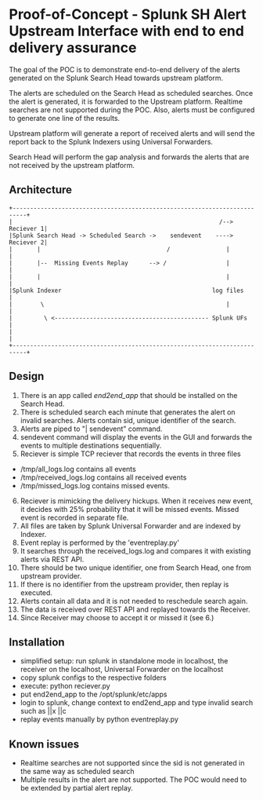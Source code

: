 # Proof-of-Concept - Splunk SH Alert Upstream Interface with end to end delivery assurance
The goal of the POC is to demonstrate end-to-end delivery of the
alerts generated on the Splunk Search Head towards upstream
platform.

The alerts are scheduled on the Search Head as scheduled searches.
Once the alert is generated, it is forwarded to the Upstream platform.
Realtime searches are not supported during the POC. Also, alerts
must be configured to generate one line of the results.

Upstream platform will generate a report of received alerts and
will send the report back to the Splunk Indexers using Universal
Forwarders.

Search Head will perform the gap analysis and forwards the alerts
that are not received by the upstream platform.

## Architecture

	+--------------------------------------------------------------------------+
	|                                                           /--> Reciever 1|
	|Splunk Search Head -> Scheduled Search ->    sendevent    ----> Reciever 2|
	|       |                                    /                |            |
	|       |--  Missing Events Replay      --> /                 |            |
	|       |                                                     |            |
	|Splunk Indexer                                           log files        |
	|        \                                                    |            |
	|         \ <-------------------------------------------- Splunk UFs       |
	|                                                                          |
	+--------------------------------------------------------------------------+
	
## Design
1. There is an app called *end2end_app* that should be installed on the 
Search Head. 
2. There is scheduled search each minute that generates the alert on
invalid searches. Alerts contain sid, unique identifier of the search.
3. Alerts are piped to "| sendevent" command.
4. sendevent command will display the events in the GUI and forwards
the events to multiple destinations sequentially.
5. Reciever is simple TCP reciever that records the events in three files
- /tmp/all\_logs.log contains all events
- /tmp/received\_logs.log contains all received events
- /tmp/missed\_logs.log contains missed events.
6. Reciever is mimicking the delivery hickups. When it receives new event,
it decides with 25% probability that it will be missed events. Missed event
is recorded in separate file.
7. All files are taken by Splunk Universal Forwarder and are indexed by Indexer.
8. Event replay is performed by the 'eventreplay.py'
9. It searches through the received\_logs.log and compares it with existing
alerts via REST API.
10. There should be two unique identifier, one from Search Head, one from
upstream provider.
11. If there is no identifier from the upstream provider, then replay is
executed.
12. Alerts contain all data and it is not needed to reschedule search again.
13. The data is received over REST API and replayed towards the Receiver.
14. Since Receiver may choose to accept it or missed it (see 6.)

## Installation
- simplified setup: run splunk in standalone mode in localhost,
the receiver on the localhost, Universal Forwarder on the localhost
- copy splunk configs to the respective folders
- execute: python reciever.py
- put end2end\_app to the /opt/splunk/etc/apps
- login to splunk, change context to end2end\_app and type invalid search
such as ||x ||c
- replay events manually by python eventreplay.py


## Known issues
- Realtime searches are not supported since the sid is not generated in 
the same way as scheduled search
- Multiple results in the alert are not supported. The POC would need to
be extended by partial alert replay.


